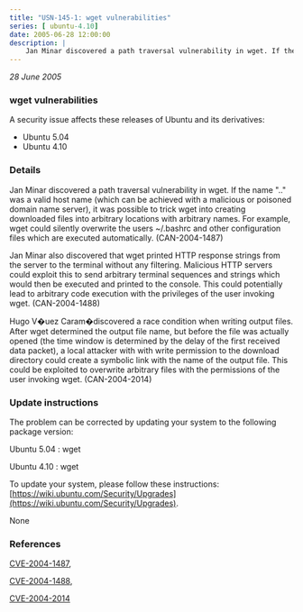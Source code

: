 ```yaml
---
title: "USN-145-1: wget vulnerabilities"
series: [ ubuntu-4.10]
date: 2005-06-28 12:00:00
description: |
    Jan Minar discovered a path traversal vulnerability in wget. If the name &quot;..&quot; was a valid host name (which can be achieved with a malicious or poisoned domain name server), it was possible to trick wget into creating downloaded files into arbitrary locations with arbitrary names. For example, wget could silently overwrite the users ~/.bashrc and other configuration files which are executed automatically. (CAN-2004-1487)
--- 
```

 
 

*28 June 2005*

### wget vulnerabilities

A security issue affects these releases of Ubuntu and its derivatives:

* Ubuntu 5.04
* Ubuntu 4.10

### Details

Jan Minar discovered a path traversal vulnerability in wget. If the name &quot;..&quot; was a valid host name (which can be achieved with a malicious or poisoned domain name server), it was possible to trick wget into creating downloaded files into arbitrary locations with arbitrary names. For example, wget could silently overwrite the users ~/.bashrc and other configuration files which are executed automatically. (CAN-2004-1487)

Jan Minar also discovered that wget printed HTTP response strings from the server to the terminal without any filtering. Malicious HTTP servers could exploit this to send arbitrary terminal sequences and strings which would then be executed and printed to the console. This could potentially lead to arbitrary code execution with the privileges of the user invoking wget. (CAN-2004-1488)

Hugo V�uez Caram�discovered a race condition when writing output files. After wget determined the output file name, but before the file was actually opened (the time window is determined by the delay of the first received data packet), a local attacker with with write permission to the download directory could create a symbolic link with the name of the output file. This could be exploited to overwrite arbitrary files with the permissions of the user invoking wget. (CAN-2004-2014)

### Update instructions

The problem can be corrected by updating your system to the following package version:

Ubuntu 5.04
 : wget 

Ubuntu 4.10
 : wget 

To update your system, please follow these instructions: [https://wiki.ubuntu.com/Security/Upgrades](https://wiki.ubuntu.com/Security/Upgrades).

None

### References

 
 [CVE-2004-1487](http://people.ubuntu.com/~ubuntu-security/cve/CVE-2004-1487), 

 [CVE-2004-1488](http://people.ubuntu.com/~ubuntu-security/cve/CVE-2004-1488), 

 [CVE-2004-2014](http://people.ubuntu.com/~ubuntu-security/cve/CVE-2004-2014)
 

